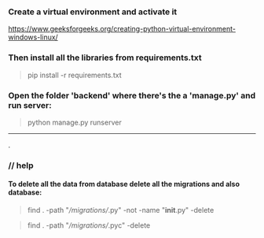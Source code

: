 ### Create a virtual environment and activate it

https://www.geeksforgeeks.org/creating-python-virtual-environment-windows-linux/


### Then install all the libraries from requirements.txt
> pip install -r requirements.txt

### Open the folder 'backend' where there's the a 'manage.py' and run server:

> python manage.py runserver

___

.
### // help
#### To delete all the data from database delete all the migrations and also database:
>  find . -path "*/migrations/*.py" -not -name "__init__.py" -delete

> find . -path "*/migrations/*.pyc"  -delete
